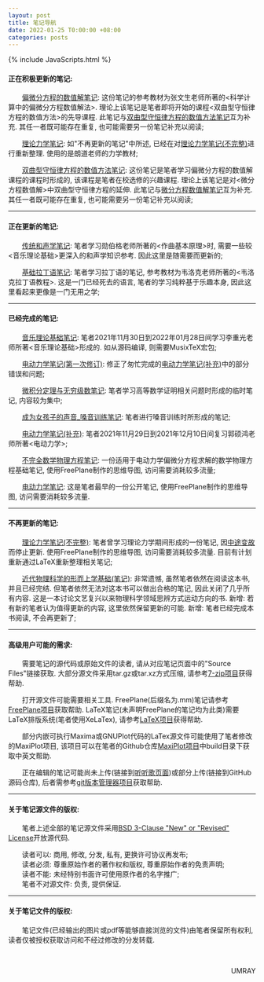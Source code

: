 ```yaml
---
layout: post
title: 笔记导航
date: 2022-01-25 T0:00:00 +08:00
categories: posts
---
```


{% include JavaScripts.html %}

#### 正在积极更新的笔记:  

&emsp;&emsp;[偏微分方程的数值解笔记](/posts/2022/09/11/NSoPDE.html): 这份笔记的参考教材为张文生老师所著的<科学计算中的偏微分方程数值解法>. 理论上该笔记是笔者即将开始的课程<双曲型守恒律方程的数值方法>的先导课程. 此笔记与[双曲型守恒律方程的数值方法笔记](/posts/2022/10/13/NSoPDE2.html)互为补充. 其任一者既可能存在重复, 也可能需要另一份笔记补充以阅读;  

&emsp;&emsp;[理论力学笔记](/posts/2022/09/14/TM.html): 如"不再更新的笔记"中所述, 已经在对[理论力学笔记(不完整)](/posts/2021/11/28/2021y07m01d_tm.html)进行重新整理. 使用的是朗道老师的力学教材;  

&emsp;&emsp;[双曲型守恒律方程的数值方法笔记](/posts/2022/10/13/NSoPDE2.html): 这份笔记是笔者学习偏微分方程的数值解课程的课程时形成的, 该课程是笔者在校选修的兴趣课程. 理论上该笔记是对<微分方程数值解>中双曲型守恒律方程的延伸. 此笔记与[微分方程数值解笔记](/posts/2022/09/11/NSoPDE.html)互为补充. 其任一者既可能存在重复, 也可能需要另一份笔记补充以阅读;  

* * *

#### 正在更新的笔记:  

&emsp;&emsp;[传统和声学笔记](/posts/2022/07/21/TranditionalHarmonics.html): 笔者学习勋伯格老师所著的<作曲基本原理>时, 需要一些较<音乐理论基础>更深入的和声学知识参考. 因此这里是随需要而更新的;  

&emsp;&emsp;[基础拉丁语笔记](/posts/2022/01/29/BLatin.html): 笔者学习拉丁语的笔记, 参考教材为韦洛克老师所著的<韦洛克拉丁语教程>. 这是一门已经死去的语言, 笔者的学习纯粹基于乐趣本身, 因此这里看起来更像是一门无用之学;  

* * *  

#### 已经完成的笔记:  

&emsp;&emsp;[音乐理论基础笔记](/posts/2022/01/27/MTB.html): 笔者2021年11月30日到2022年01月28日间学习李重光老师所著<音乐理论基础>形成的. 如从源码编译, 则需要MusixTeX宏包;  

&emsp;&emsp;[电动力学笔记(第一次修订)](/posts/2021/12/29/EHM_Sec_V1.html): 修正了匆忙完成的[电动力学笔记(补充)](/posts/2021/11/28/EHM_Sec.html)中的部分错误和问题;  

&emsp;&emsp;[微积分定理与无穷级数笔记](/posts/2021/11/28/Some_Math.html): 笔者学习高等数学证明相关问题时形成的临时笔记, 内容较为集中;  

&emsp;&emsp;[成为女孩子的声音_嗓音训练笔记](/posts/2021/11/28/Become_Girls_Voice.html): 笔者进行嗓音训练时所形成的笔记;  

&emsp;&emsp;[电动力学笔记(补充)](/posts/2021/11/28/EHM_Sec.html): 笔者2021年11月29日到2021年12月10日间复习郭硕鸿老师所著<电动力学>;  

&emsp;&emsp;[不完全数学物理方程笔记](/posts/2021/07/06/mpe.html): 一份适用于电动力学偏微分方程求解的数学物理方程基础笔记, 使用FreePlane制作的思维导图, 访问需要消耗较多流量;  

&emsp;&emsp;[电动力学笔记](/posts/2021/07/05/2021y03m21d_eh.html): 这是笔者最早的一份公开笔记, 使用FreePlane制作的思维导图, 访问需要消耗较多流量.  

* * *

#### 不再更新的笔记:  

&emsp;&emsp;[理论力学笔记(不完整)](/posts/2021/11/28/2021y07m01d_tm.html): 笔者曾学习理论力学期间形成的一份笔记, 因[中途变故](/posts/2021/11/04/tm_pulse.html)而停止更新. 使用FreePlane制作的思维导图, 访问需要消耗较多流量. 目前有计划重新通过LaTeX重新整理相关笔记;  

&emsp;&emsp;[近代物理科学的形而上学基础(笔记)](/posts/2022/01/28/MFMPS.html): 非常遗憾, 虽然笔者依然在阅读这本书, 并且已经完结. 但笔者依然无法对这本书可以做出合格的笔记, 因此关闭了几乎所有内容. 这是一本讨论文艺复兴以来物理科学领域思辨方式运动方向的书. 新增: 若有新的笔者认为值得更新的内容, 这里依然保留更新的可能. 新增: 笔者已经完成本书阅读, 不会再更新了;  

* * *

#### 高级用户可能的需求:  

&emsp;&emsp;需要笔记的源代码或原始文件的读者, 请从对应笔记页面中的"Source Files"链接获取. 大部分源文件采用tar.gz或tar.xz方式压缩, 请参考[7-zip项目](http://www.7-zip.org/)获得帮助.  

&emsp;&emsp;打开源文件可能需要相关工具. FreePlane(后缀名为.mm)笔记请参考[FreePlane项目](https://www.freeplane.org/)获取帮助. LaTeX笔记(未声明FreePlane的笔记均为此类)需要LaTeX排版系统(笔者使用XeLaTex), 请参考[LaTeX项目](https://www.latex-project.org/)获得帮助.  

&emsp;&emsp;部分内嵌可执行Maxima或GNUPlot代码的LaTex源文件可能使用了笔者修改的MaxiPlot项目, 该项目可以在笔者的Github仓库[MaxiPlot项目](https://github.com/Umaru-Xi/MaxiPlot)中build目录下获取中英文帮助.  

&emsp;&emsp;正在编辑的笔记可能尚未上传(链接到[听听歌页面](https://music.163.com/#/playlist?id=7077611946 "听听歌按钮"))或部分上传(链接到GitHub源码仓库), 后者需参考[git版本管理器项目](https://git-scm.com/)获取帮助.  

* * *

#### 关于笔记源文件的版权:  

&emsp;&emsp;笔者上述全部的笔记源文件采用[BSD 3-Clause "New" or "Revised" License](https://choosealicense.com/licenses/bsd-3-clause-clear/)开放源代码.  

&emsp;&emsp;读者可以: 商用, 修改, 分发, 私有, 更换许可协议再发布;  
&emsp;&emsp;读者必须: 尊重原始作者的著作权和版权, 尊重原始作者的免责声明;  
&emsp;&emsp;读者不能: 未经特别书面许可使用原作者的名字推广;  
&emsp;&emsp;笔者不对源文件: 负责, 提供保证.  

* * *

#### 关于笔记文件的版权:  

&emsp;&emsp;笔记文件(已经输出的图片或pdf等能够直接浏览的文件)由笔者保留所有权利, 读者仅被授权获取访问和不经过修改的分发转载.  


&emsp;&emsp;
<p align="right">UMRAY</p>
